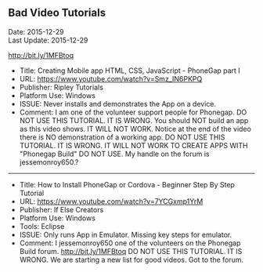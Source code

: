 ## Bad Video Tutorials ##
Date: 2015-12-29<br>
Last Update: 2015-12-29

http://bit.ly/1MFBtoq

* Title: Creating Mobile app HTML, CSS, JavaScript - PhoneGap part I
* URL: https://www.youtube.com/watch?v=Smz_IN6PKPQ
* Publisher: Ripley Tutorials
* Platform Use: Windows
* ISSUE: Never installs and demonstrates the App on a device.
* Comment: I am one of the volunteer support people for Phonegap. DO NOT USE THIS TUTORIAL. IT IS WRONG. You should NOT build an app as this video shows. IT WILL NOT WORK. Notice at the end of the video there is NO demonstration of a working app. DO NOT USE THIS TUTORIAL. IT IS WRONG. IT WILL NOT WORK TO CREATE APPS WITH "Phonegap Build" DO NOT USE. My handle on the forum is jessemonroy650.?

----

* Title: How to Install PhoneGap or Cordova - Beginner Step By Step Tutorial
* URL: https://www.youtube.com/watch?v=7YCGxmp1YrM
* Publisher: If Else Creators
* Platform Use: Windows
* Tools: Eclipse
* ISSUE: Only runs App in Emulator. Missing key steps for emulator.
* Comment: I jessemonroy650 one of the volunteers on the Phonegap Build forum. http://bit.ly/1MFBtoq DO NOT USE THIS TUTORIAL. IT IS WRONG. We are starting a new list for good videos. Got to the forum.